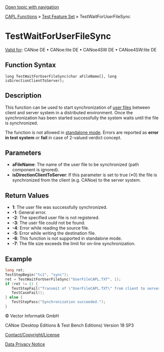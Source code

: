 [Open topic with navigation](../../../../../CANoeDEFamily.htm#Topics/CAPLFunctions/Test/Functions/CAPLfunctionTestWaitForUserFileSync.md)

[CAPL Functions](../../CAPLfunctions.md) » [Test Feature Set](../CAPLfunctionsTFSOverview.md) » TestWaitForUserFileSync

# TestWaitForUserFileSync

[Valid for](../../../Shared/FeatureAvailability.md):  CANoe DE • CANoe:lite DE • CANoe4SW DE • CANoe4SW:lite DE

## Function Syntax

```
long TestWaitForUserFileSync(char aFileName[], long isDirectionClientToServer);
```

## Description

This function can be used to start synchronization of [user files](../../../CANoeCANalyzer/Ribbon/File/Options/Extensions/ExtensionsUserFiles.md) between client and server system in a distributed environment. Once the synchronization has been started successfully the system waits until the file is synchronized.

The function is not allowed in [standalone mode](../../../CANoeCANalyzer/RTSetup/StandaloneMode/StandaloneModeConcept.md). Errors are reported as **error in test system** or **fail** in case of 2-valued verdict concept.

## Parameters

- **aFileName**: The name of the user file to be synchronized (path component is ignored).
- **isDirectionClientToServer**: If this parameter is set to true (≠0) the file is synchronized from the client (e.g. CANoe) to the server system.

## Return Values

- **1**: The user file was successfully synchronized.
- **-1**: General error.
- **-2**: The specified user file is not registered.
- **-3**: The user file could not be found.
- **-4**: Error while reading the source file.
- **-5**: Error while writing the destination file.
- **-6**: This function is not supported in standalone mode.
- **-7**: The file size exceeds the limit for on-line synchronization.

## Example

```c
long ret;
TestStepBegin("tc1", "sync");
ret = TestWaitForUserFileSync("UserFileCAPL.TXT", 1);
if (ret != 1) {
   TestStepFail("Transmit of \"UserFileCAPL.TXT\" from client to server failed.");
   TestCaseFail();
} else {
   TestStepPass("Synchronization succeeded.");
}
```

© Vector Informatik GmbH

CANoe (Desktop Editions & Test Bench Editions) Version 18 SP3

[Contact/Copyright/License](../../../Shared/ContactCopyrightLicense.md)

[Data Privacy Notice](https://www.vector.com/int/en/company/get-info/privacy-policy/)
